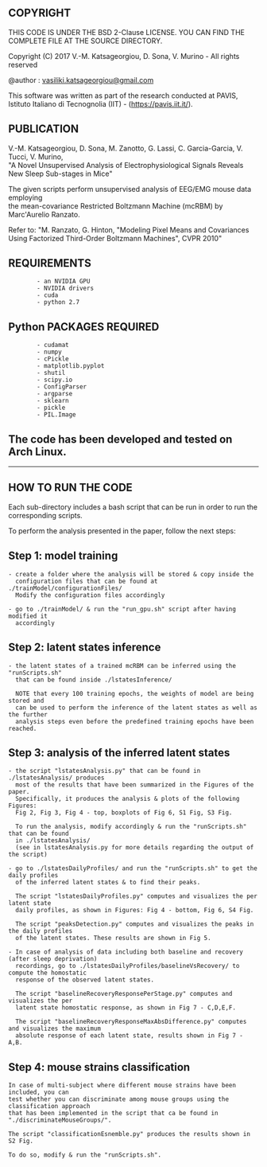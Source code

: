 ## COPYRIGHT

THIS CODE IS UNDER THE BSD 2-Clause LICENSE. YOU CAN FIND THE COMPLETE FILE
                        AT THE SOURCE DIRECTORY.

Copyright (C) 2017 V.-M. Katsageorgiou, D. Sona, V. Murino - All rights reserved

@author : vasiliki.katsageorgiou@gmail.com


This software was written as part of the research conducted at PAVIS, 
Istituto Italiano di Tecnognolia (IIT) - (https://pavis.iit.it/).


## PUBLICATION
V.-M. Katsageorgiou, D. Sona, M. Zanotto, G. Lassi, C. Garcia-Garcia, V. Tucci, V. Murino,  
"A Novel Unsupervised Analysis of Electrophysiological Signals Reveals New Sleep Sub-stages in Mice"

The given scripts perform unsupervised analysis of EEG/EMG mouse data employing  
the mean-covariance Restricted Boltzmann Machine (mcRBM) by Marc'Aurelio Ranzato.

Refer to:
"M. Ranzato, G. Hinton, "Modeling Pixel Means and Covariances Using Factorized 
Third-Order Boltzmann Machines", CVPR 2010"


## REQUIREMENTS
            - an NVIDIA GPU
            - NVIDIA drivers
            - cuda
            - python 2.7

## Python PACKAGES REQUIRED
            - cudamat
            - numpy
            - cPickle
            - matplotlib.pyplot
            - shutil
            - scipy.io
            - ConfigParser
            - argparse
            - sklearn
            - pickle
            - PIL.Image

            
## The code has been developed and tested on Arch Linux.

********************************************************************************

## HOW TO RUN THE CODE

Each sub-directory includes a bash script that can be run in order to run the 
corresponding scripts.

To perform the analysis presented in the paper, follow the next steps:

## Step 1: model training
    - create a folder where the analysis will be stored & copy inside the 
      configuration files that can be found at ./trainModel/configurationFiles/
      Modify the configuration files accordingly
	  
    - go to ./trainModel/ & run the "run_gpu.sh" script after having modified it
      accordingly
      
## Step 2: latent states inference
    - the latent states of a trained mcRBM can be inferred using the "runScripts.sh"
      that can be found inside ./lstatesInference/
      
      NOTE that every 100 training epochs, the weights of model are being stored and
      can be used to perform the inference of the latent states as well as the further
      analysis steps even before the predefined training epochs have been reached.
      
## Step 3: analysis of the inferred latent states
	- the script "lstatesAnalysis.py" that can be found in ./lstatesAnalysis/ produces
	  most of the results that have been summarized in the Figures of the paper.
	  Specifically, it produces the analysis & plots of the following Figures:
	  Fig 2, Fig 3, Fig 4 - top, boxplots of Fig 6, S1 Fig, S3 Fig.
	  
	  To run the analysis, modify accordingly & run the "runScripts.sh" that can be found 
	  in ./lstatesAnalysis/
      (see in lstatesAnalysis.py for more details regarding the output of the script)
      
    - go to ./lstatesDailyProfiles/ and run the "runScripts.sh" to get the daily profiles
      of the inferred latent states & to find their peaks.
	  
	  The script "lstatesDailyProfiles.py" computes and visualizes the per latent state
	  daily profiles, as shown in Figures: Fig 4 - bottom, Fig 6, S4 Fig.
	  
	  The script "peaksDetection.py" computes and visualizes the peaks in the daily profiles 
	  of the latent states. These results are shown in Fig 5.
	  
	- In case of analysis of data including both baseline and recovery (after sleep deprivation) 
	  recordings, go to ./lstatesDailyProfiles/baselineVsRecovery/ to compute the homostatic
	  response of the observed latent states.
	  
	  The script "baselineRecoveryResponsePerStage.py" computes and visualizes the per 
	  latent state homostatic response, as shown in Fig 7 - C,D,E,F.
	  
	  The script "baselineRecoveryResponseMaxAbsDifference.py" computes and visualizes the maximum
	  absolute response of each latent state, results shown in Fig 7 - A,B.
      
## Step 4: mouse strains classification
      
    In case of multi-subject where different mouse strains have been included, you can 
    test whether you can discriminate among mouse groups using the classification approach 
    that has been implemented in the script that ca be found in "./discriminateMouseGroups/".
	
	The script "classificationEsnemble.py" produces the results shown in S2 Fig.
    
    To do so, modify & run the "runScripts.sh".
    
